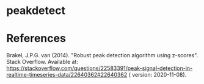 # peakdetect

# References
Brakel, J.P.G. van (2014). "Robust peak detection algorithm using z-scores". Stack Overflow. Available
at: https://stackoverflow.com/questions/22583391/peak-signal-detection-in-realtime-timeseries-data/22640362#22640362 (
version: 2020-11-08).

